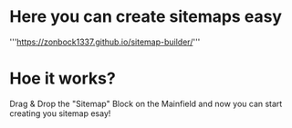 # Here you can create sitemaps easy
'''https://zonbock1337.github.io/sitemap-builder/'''

# Hoe it works?
Drag & Drop the "Sitemap" Block on the Mainfield and now you can start creating you sitemap esay!
